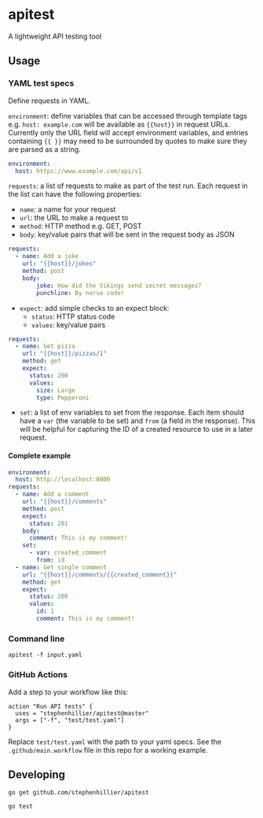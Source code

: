 # apitest
A lightweight API testing tool

## Usage

### YAML test specs

Define requests in YAML.

`environment`: define variables that can be accessed through template tags e.g. `host: example.com` will be available as `{{host}}` in request URLs.  Currently only the URL field will accept environment variables, and entries containing `{{ }}` may need to be surrounded by quotes to make sure they are parsed as a string.

```yaml
environment:
  host: https://www.example.com/api/v1
```

`requests`: a list of requests to make as part of the test run.  Each request in the list can have the following properties:

  * `name`: a name for your request
  * `url`: the URL to make a request to
  * `method`: HTTP method e.g. GET, POST
  * `body`: key/value pairs that will be sent in the request body as JSON

```yaml
requests:
  - name: Add a joke
    url: "{{host}}/jokes"
    method: post
    body:
        joke: How did the Vikings send secret messages?
        punchline: By norse code!

```

  * `expect`: add simple checks to an expect block:  
    * `status`: HTTP status code  
    * `values`: key/value pairs 

```yaml
requests:
  - name: Get pizza
    url: "{{host}}/pizzas/1"
    method: get
    expect:
      status: 200
      values:
        size: Large
        type: Pepperoni
```

  * `set`: a list of env variables to set from the response. Each item should have a `var` (the variable to be set) and `from` (a field in the response). This will be helpful for capturing the ID of a created resource to use in a later request.


#### Complete example

```yaml
environment:
  host: http://localhost:8000
requests:
  - name: Add a comment
    url: "{{host}}/comments"
    method: post
    expect:
      status: 201
    body:
      comment: This is my comment!
    set:
      - var: created_comment
        from: id
  - name: Get single comment
    url: "{{host}}/comments/{{created_comment}}"
    method: get
    expect:
      status: 200
      values:
        id: 1
        comment: This is my comment!
```


### Command line

`apitest -f input.yaml`

### GitHub Actions

Add a step to your workflow like this:
```
action "Run API tests" {
  uses = "stephenhillier/apitest@master"
  args = ["-f", "test/test.yaml"]
}
```

Replace `test/test.yaml` with the path to your yaml specs.
See the `.github/main.workflow` file in this repo for a working example.

## Developing
`go get github.com/stephenhillier/apitest`

`go test`
